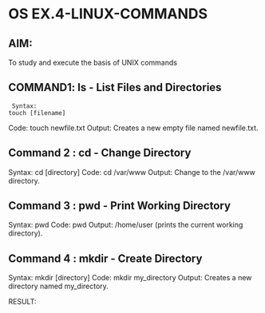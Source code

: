 # OS EX.4-LINUX-COMMANDS

## AIM:
To study and execute the basis of UNIX commands
## COMMAND1: ls - List Files and Directories
     Syntax: 
	touch [filename]
Code: 
	touch newfile.txt
Output: 
	Creates a new empty file named newfile.txt.
## Command 2 : cd - Change Directory
Syntax: 
	cd [directory]
Code: 
	cd /var/www
Output: 
	Change to the /var/www directory.

## Command 3 : pwd - Print Working Directory
Syntax: 
	pwd
Code: 
	pwd
Output: 
	/home/user (prints the current working directory).
## Command 4 : mkdir - Create Directory

Syntax: 
	mkdir [directory]
Code: 
	mkdir my_directory
Output:	
	Creates a new directory named my_directory.




RESULT:
